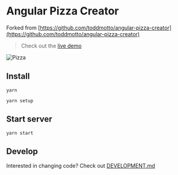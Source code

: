 # Angular Pizza Creator 

Forked from [https://github.com/toddmotto/angular-pizza-creator](https://github.com/toddmotto/angular-pizza-creator)

> Check out the [live demo](https://toddmotto.com/angular-pizza-creator/)

![Pizza](pizza.png)

## Install

```shell
yarn
```

```shell
yarn setup
```

## Start server

```shell
yarn start
```

## Develop

Interested in changing code? Check out [DEVELOPMENT.md](DEVELOPMENT.md)

[renovate-badge]: https://img.shields.io/badge/renovate-app-blue.svg
[renovate-app]: https://renovateapp.com/





